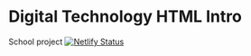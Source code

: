 # Digital Technology HTML Intro
School project
[![Netlify Status](https://api.netlify.com/api/v1/badges/5e49398d-3119-4802-86cc-3a79cc56136d/deploy-status)](https://app.netlify.com/sites/jessica-html/deploys)